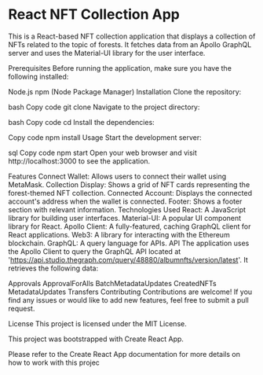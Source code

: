 # React NFT Collection App


This is a React-based NFT collection application that displays a collection of NFTs related to the topic of forests. It fetches data from an Apollo GraphQL server and uses the Material-UI library for the user interface.

Prerequisites
Before running the application, make sure you have the following installed:

Node.js
npm (Node Package Manager)
Installation
Clone the repository:

bash
Copy code
git clone <repository-url>
Navigate to the project directory:

bash
Copy code
cd <project-directory>
Install the dependencies:

Copy code
npm install
Usage
Start the development server:

sql
Copy code
npm start
Open your web browser and visit http://localhost:3000 to see the application.

Features
Connect Wallet: Allows users to connect their wallet using MetaMask.
Collection Display: Shows a grid of NFT cards representing the forest-themed NFT collection.
Connected Account: Displays the connected account's address when the wallet is connected.
Footer: Shows a footer section with relevant information.
Technologies Used
React: A JavaScript library for building user interfaces.
Material-UI: A popular UI component library for React.
Apollo Client: A fully-featured, caching GraphQL client for React applications.
Web3: A library for interacting with the Ethereum blockchain.
GraphQL: A query language for APIs.
API
The application uses the Apollo Client to query the GraphQL API located at 'https://api.studio.thegraph.com/query/48880/albumnfts/version/latest'. It retrieves the following data:

Approvals
ApprovalForAlls
BatchMetadataUpdates
CreatedNFTs
MetadataUpdates
Transfers
Contributing
Contributions are welcome! If you find any issues or would like to add new features, feel free to submit a pull request.

License
This project is licensed under the MIT License.

This project was bootstrapped with Create React App.

Please refer to the Create React App documentation for more details on how to work with this projec
